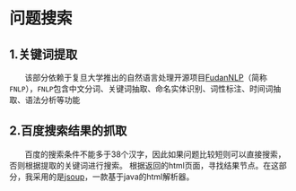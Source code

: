 # 问题搜索

## 1.关键词提取

&#160; &#160; &#160; &#160;该部分依赖于复旦大学推出的自然语言处理开源项目[FudanNLP](https://github.com/xpqiu/fnlp/wiki/quicktutorial)（简称`FNLP`），`FNLP`包含中文分词、关键词抽取、命名实体识别、词性标注、时间词抽取、语法分析等功能

## 2.百度搜索结果的抓取	

&#160; &#160; &#160; &#160;百度的搜索条件不能多于38个汉字，因此如果问题比较短则可以直接搜索，否则根据提取的关键词进行搜索。
根据返回的html页面，寻找结果节点。在这部分，我采用的是[jsoup](https://jsoup.org/)，一款基于java的html解析器。



